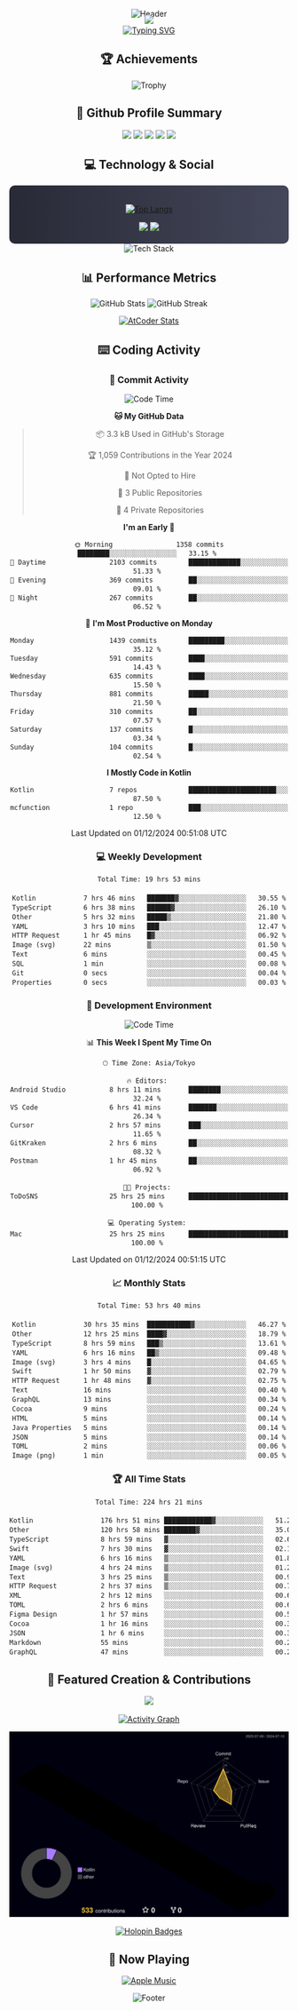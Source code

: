 <div align="center">
  
![Header](https://capsule-render.vercel.app/api?type=waving&color=gradient&customColorList=12&height=300&section=header&text=Welcome%20to%20Batapii's%20Universe&fontSize=50&animation=fadeIn&fontAlignY=40&desc=Android%20Developer%20|%20Kotlin%20LOVE%20)

<div style="margin-top: -20px;">
  <img src="https://readme-typing-svg.herokuapp.com/?lines=Crafting+Android+Experiences;Building+Tomorrow's+Apps+Today;Always+Learning,+Always+Growing&font=Fira%20Code&center=true&width=440&height=45&color=f75c7e&vCenter=true&size=22&pause=1000">
</div>

<a href="https://git.io/typing-svg">
  <img src="https://readme-typing-svg.demolab.com?font=Fira+Code&weight=600&size=28&duration=4000&pause=1000&center=true&vCenter=true&width=800&lines=Hey+there!+I'm+Batapii+%F0%9F%91%8B;Android+Developer+from+Japan+%F0%9F%87%AF%F0%9F%87%B5" alt="Typing SVG" />
</a>

## 🏆 Achievements

![Trophy](https://github-profile-trophy.vercel.app/?username=batapii&theme=onestar&no-frame=true&no-bg=true&column=8&rank=SSS,SS,S,AAA,AA,A,B,C&margin-w=10&margin-h=10)

## 🎯 Github Profile Summary

<div align="center">
  <img src="http://github-profile-summary-cards.vercel.app/api/cards/profile-details?username=batapii&theme=radical" />
  <img src="http://github-profile-summary-cards.vercel.app/api/cards/repos-per-language?username=batapii&theme=radical" />
  <img src="http://github-profile-summary-cards.vercel.app/api/cards/most-commit-language?username=batapii&theme=radical" />
  <img src="http://github-profile-summary-cards.vercel.app/api/cards/stats?username=batapii&theme=radical" />
  <img src="http://github-profile-summary-cards.vercel.app/api/cards/productive-time?username=batapii&theme=radical" />
</div>

## 💻 Technology & Social

<div align="center" style="background: linear-gradient(to right, #282A36, #44475A); padding: 20px; border-radius: 10px;">

[![Top Langs](https://github-readme-stats.vercel.app/api/top-langs/?username=batapii
)](https://github.com/anuraghazra/github-readme-stats)

<div style="margin-top: 15px">
<a href="https://github.com/batapii"><img src="https://img.shields.io/github/followers/batapii?style=for-the-badge&logo=github&label=Follow&color=ff6e96&labelColor=282A36"/></a>
<a href="https://twitter.com/batapii3939"><img src="https://img.shields.io/twitter/follow/batapii?style=for-the-badge&logo=twitter&color=1DA1F2&labelColor=282A36&label= Twitter"/></a>
</div>

</div>

<div align="center">
<img src="https://github-readme-tech-stack.vercel.app/api/cards?title=Tech+Stack&align=center&titleAlign=center&fontSize=20&lineHeight=10&lineCount=4&theme=github_dark&width=800&bg=%230D1117&badge=%23161B22&border=%2321262D&titleColor=%2358A6FF&line1=kotlin%2Ckotlin%2C0095D5%3Bandroid%2Candroid%2C00ff00%3Bjetpackcompose%2Cjetpack%2C4285F4%3B&line2=swift%2Cswift%2CFA7343%3Bfirebase%2Cfirebase%2CFFCA28%3Bgithub%2Cgithub%2C181717%3B&line3=typescript%2Ctypescript%2C3178C6%3Bgraphql%2Cgraphql%2CE10098%3Bsupabase%2Csupabase%2C3FCF8E%3B&line4=gradle%2Cgradle%2C02303A%3Bgitkraken%2Cgitkraken%2C179287%3Bpostman%2Cpostman%2CFF6C37%3B" alt="Tech Stack" />
</div>



## 📊 Performance Metrics

<div align="center">

![GitHub Stats](https://github-readme-stats.vercel.app/api?username=batapii&show_icons=true&theme=radical&hide_border=true&bg_color=0D1117)
![GitHub Streak](https://github-readme-streak-stats.herokuapp.com/?user=batapii&theme=radical&hide_border=true&background=0D1117)

[![AtCoder Stats](https://atcoder-readme-stats.vercel.app/stats/batapii3939?theme=dark&show_history=5&width=495)](https://github.com/iwbc-mzk/atcoder-readme-stats)

</div>

## ⌨️ Coding Activity

### 🌟 Commit Activity
<!--START_SECTION:commit-stats-->
![Code Time](http://img.shields.io/badge/Code%20Time-345%20hrs%2019%20mins-blue)

**🐱 My GitHub Data** 

> 📦 3.3 kB Used in GitHub's Storage 
 > 
> 🏆 1,059 Contributions in the Year 2024
 > 
> 🚫 Not Opted to Hire
 > 
> 📜 3 Public Repositories 
 > 
> 🔑 4 Private Repositories 
 > 
**I'm an Early 🐤** 

```text
🌞 Morning                1358 commits        ████████░░░░░░░░░░░░░░░░░   33.15 % 
🌆 Daytime                2103 commits        █████████████░░░░░░░░░░░░   51.33 % 
🌃 Evening                369 commits         ██░░░░░░░░░░░░░░░░░░░░░░░   09.01 % 
🌙 Night                  267 commits         ██░░░░░░░░░░░░░░░░░░░░░░░   06.52 % 
```
📅 **I'm Most Productive on Monday** 

```text
Monday                   1439 commits        █████████░░░░░░░░░░░░░░░░   35.12 % 
Tuesday                  591 commits         ████░░░░░░░░░░░░░░░░░░░░░   14.43 % 
Wednesday                635 commits         ████░░░░░░░░░░░░░░░░░░░░░   15.50 % 
Thursday                 881 commits         █████░░░░░░░░░░░░░░░░░░░░   21.50 % 
Friday                   310 commits         ██░░░░░░░░░░░░░░░░░░░░░░░   07.57 % 
Saturday                 137 commits         █░░░░░░░░░░░░░░░░░░░░░░░░   03.34 % 
Sunday                   104 commits         █░░░░░░░░░░░░░░░░░░░░░░░░   02.54 % 
```


**I Mostly Code in Kotlin** 

```text
Kotlin                   7 repos             ██████████████████████░░░   87.50 % 
mcfunction               1 repo              ███░░░░░░░░░░░░░░░░░░░░░░   12.50 % 
```




 Last Updated on 01/12/2024 00:51:08 UTC
<!--END_SECTION:commit-stats-->

### 💻 Weekly Development
<!--START_SECTION:wakatime-->

```txt
Total Time: 19 hrs 53 mins

Kotlin            7 hrs 46 mins   ███████▓░░░░░░░░░░░░░░░░░   30.55 %
TypeScript        6 hrs 38 mins   ██████▓░░░░░░░░░░░░░░░░░░   26.10 %
Other             5 hrs 32 mins   █████▒░░░░░░░░░░░░░░░░░░░   21.80 %
YAML              3 hrs 10 mins   ███░░░░░░░░░░░░░░░░░░░░░░   12.47 %
HTTP Request      1 hr 45 mins    █▓░░░░░░░░░░░░░░░░░░░░░░░   06.92 %
Image (svg)       22 mins         ▒░░░░░░░░░░░░░░░░░░░░░░░░   01.50 %
Text              6 mins          ░░░░░░░░░░░░░░░░░░░░░░░░░   00.45 %
SQL               1 min           ░░░░░░░░░░░░░░░░░░░░░░░░░   00.08 %
Git               0 secs          ░░░░░░░░░░░░░░░░░░░░░░░░░   00.04 %
Properties        0 secs          ░░░░░░░░░░░░░░░░░░░░░░░░░   00.03 %
```

<!--END_SECTION:wakatime-->

### 🔨 Development Environment
<!--START_SECTION:dev-stats-->
![Code Time](http://img.shields.io/badge/Code%20Time-345%20hrs%2019%20mins-blue)

📊 **This Week I Spent My Time On** 

```text
🕑︎ Time Zone: Asia/Tokyo

🔥 Editors: 
Android Studio           8 hrs 11 mins       ████████░░░░░░░░░░░░░░░░░   32.24 % 
VS Code                  6 hrs 41 mins       ███████░░░░░░░░░░░░░░░░░░   26.34 % 
Cursor                   2 hrs 57 mins       ███░░░░░░░░░░░░░░░░░░░░░░   11.65 % 
GitKraken                2 hrs 6 mins        ██░░░░░░░░░░░░░░░░░░░░░░░   08.32 % 
Postman                  1 hr 45 mins        ██░░░░░░░░░░░░░░░░░░░░░░░   06.92 % 

🐱‍💻 Projects: 
ToDoSNS                  25 hrs 25 mins      █████████████████████████   100.00 % 

💻 Operating System: 
Mac                      25 hrs 25 mins      █████████████████████████   100.00 % 
```


 Last Updated on 01/12/2024 00:51:15 UTC
<!--END_SECTION:dev-stats-->

### 📈 Monthly Stats
<!--START_SECTION:wakamonth-->

```txt
Total Time: 53 hrs 40 mins

Kotlin            30 hrs 35 mins  ███████████▓░░░░░░░░░░░░░   46.27 %
Other             12 hrs 25 mins  ████▓░░░░░░░░░░░░░░░░░░░░   18.79 %
TypeScript        8 hrs 59 mins   ███▒░░░░░░░░░░░░░░░░░░░░░   13.61 %
YAML              6 hrs 16 mins   ██▒░░░░░░░░░░░░░░░░░░░░░░   09.48 %
Image (svg)       3 hrs 4 mins    █░░░░░░░░░░░░░░░░░░░░░░░░   04.65 %
Swift             1 hr 50 mins    ▓░░░░░░░░░░░░░░░░░░░░░░░░   02.79 %
HTTP Request      1 hr 48 mins    ▓░░░░░░░░░░░░░░░░░░░░░░░░   02.75 %
Text              16 mins         ░░░░░░░░░░░░░░░░░░░░░░░░░   00.40 %
GraphQL           13 mins         ░░░░░░░░░░░░░░░░░░░░░░░░░   00.34 %
Cocoa             9 mins          ░░░░░░░░░░░░░░░░░░░░░░░░░   00.24 %
HTML              5 mins          ░░░░░░░░░░░░░░░░░░░░░░░░░   00.14 %
Java Properties   5 mins          ░░░░░░░░░░░░░░░░░░░░░░░░░   00.14 %
JSON              5 mins          ░░░░░░░░░░░░░░░░░░░░░░░░░   00.14 %
TOML              2 mins          ░░░░░░░░░░░░░░░░░░░░░░░░░   00.06 %
Image (png)       1 min           ░░░░░░░░░░░░░░░░░░░░░░░░░   00.05 %
```

<!--END_SECTION:wakamonth-->

### 🏆 All Time Stats
<!--START_SECTION:wakaalltime-->

```txt
Total Time: 224 hrs 21 mins

Kotlin                 176 hrs 51 mins ████████████▓░░░░░░░░░░░░   51.22 %
Other                  120 hrs 58 mins ████████▓░░░░░░░░░░░░░░░░   35.03 %
TypeScript             8 hrs 59 mins   ▓░░░░░░░░░░░░░░░░░░░░░░░░   02.61 %
Swift                  7 hrs 30 mins   ▓░░░░░░░░░░░░░░░░░░░░░░░░   02.17 %
YAML                   6 hrs 16 mins   ▒░░░░░░░░░░░░░░░░░░░░░░░░   01.82 %
Image (svg)            4 hrs 24 mins   ▒░░░░░░░░░░░░░░░░░░░░░░░░   01.28 %
Text                   3 hrs 25 mins   ▒░░░░░░░░░░░░░░░░░░░░░░░░   00.99 %
HTTP Request           2 hrs 37 mins   ▒░░░░░░░░░░░░░░░░░░░░░░░░   00.76 %
XML                    2 hrs 12 mins   ░░░░░░░░░░░░░░░░░░░░░░░░░   00.64 %
TOML                   2 hrs 6 mins    ░░░░░░░░░░░░░░░░░░░░░░░░░   00.61 %
Figma Design           1 hr 57 mins    ░░░░░░░░░░░░░░░░░░░░░░░░░   00.57 %
Cocoa                  1 hr 16 mins    ░░░░░░░░░░░░░░░░░░░░░░░░░   00.37 %
JSON                   1 hr 6 mins     ░░░░░░░░░░░░░░░░░░░░░░░░░   00.32 %
Markdown               55 mins         ░░░░░░░░░░░░░░░░░░░░░░░░░   00.27 %
GraphQL                47 mins         ░░░░░░░░░░░░░░░░░░░░░░░░░   00.23 %
```

<!--END_SECTION:wakaalltime-->


## 🌟 Featured Creation & Contributions

<div align="center">
  <a href="https://github.com/batapii/ToDoSNS">
    <img src="https://github-readme-stats.vercel.app/api/pin/?username=batapii&repo=ToDoSNS&theme=radical&hide_border=true&bg_color=0D1117" />
  </a>

[![Activity Graph](https://github-readme-activity-graph.vercel.app/graph?username=batapii&custom_title=Contribution%20Graph&hide_border=true&theme=radical&bg_color=0D1117)](https://github.com/ashutosh00710/github-readme-activity-graph)

![3D Contrib](./profile-3d-contrib/profile-night-rainbow.svg)

[![Holopin Badges](https://holopin.me/batapii)](https://holopin.io/@batapii)

</div>

## 🎵 Now Playing

<div align="center">
  
[![Apple Music](https://music-profile.rayriffy.com/theme/dark.svg?uid=001005.6598667d2ffd4a10a4f429edd0ba24c4.1156)](https://github.com/rayriffy/apple-music-github-profile)

</div>

![Footer](https://capsule-render.vercel.app/api?type=waving&color=gradient&customColorList=12&height=100&section=footer)

</div>
